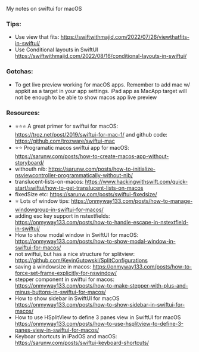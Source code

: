 My notes on swiftui for macOS <!--more-->

### Tips:
- Use view that fits: https://swiftwithmajid.com/2022/07/26/viewthatfits-in-swiftui/
- Use Conditional layouts in SwiftUI https://swiftwithmajid.com/2022/08/16/conditional-layouts-in-swiftui/

### Gotchas:
-  To get live preview working for macOS apps. Remember to add mac w/ appkit as a target in your app settings. iPad app as MacApp target will not be enough to be able to show macos app live preview

### Resources:
- ⭐⭐⭐ A great primer for swiftui for macOS: https://troz.net/post/2019/swiftui-for-mac-1/ and github code: https://github.com/trozware/swiftui-mac
- ⭐⭐ Programatic macos swiftui app for macOS: https://sarunw.com/posts/how-to-create-macos-app-without-storyboard/
- withouth nib: https://sarunw.com/posts/how-to-initialize-nsviewcontroller-programmatically-without-nib/
- translucent-lists-on-macos: https://www.hackingwithswift.com/quick-start/swiftui/how-to-get-translucent-lists-on-macos
- fixedSize etc: https://sarunw.com/posts/swiftui-fixedsize/
- ⭐ Lots of window tips: https://onmyway133.com/posts/how-to-manage-windowgroup-in-swiftui-for-macos/
- adding esc key support in nstextfields: https://onmyway133.com/posts/how-to-handle-escape-in-nstextfield-in-swiftui/
- How to show modal window in SwiftUI for macOS: https://onmyway133.com/posts/how-to-show-modal-window-in-swiftui-for-macos/
- not swiftui, but has a nice structure for splitview: https://github.com/KevinGutowski/SplitConfigurations
- saving a windowsize in macos: https://onmyway133.com/posts/how-to-force-set-frame-explicitly-for-nswindow/
- stepper component in swiftui for macos: https://onmyway133.com/posts/how-to-make-stepper-with-plus-and-minus-buttons-in-swiftui-for-macos/
- How to show sidebar in SwiftUI for macOS https://onmyway133.com/posts/how-to-show-sidebar-in-swiftui-for-macos/
- How to use HSplitView to define 3 panes view in SwiftUI for macOS https://onmyway133.com/posts/how-to-use-hsplitview-to-define-3-panes-view-in-swiftui-for-macos/
- Keyboar shortcuts in iPadOS and macOS: https://sarunw.com/posts/swiftui-keyboard-shortcuts/